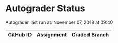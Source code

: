 # Autograder Status
Autograder last run at: November 07, 2018 at 09:40

| GitHub ID | Assignment | Graded Branch |
|-----------|------------|---------------|
